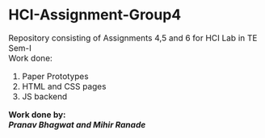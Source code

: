 # HCI-Assignment-Group4

<font size=3> 
  Repository consisting of Assignments 4,5 and 6 for HCI Lab in TE Sem-I <br>
  Work done: <br>
  <ol>
    <li> Paper Prototypes
    <li> HTML and CSS pages
    <li> JS backend
  </ol>
  <b>Work done by: <br>
    <i> Pranav Bhagwat and Mihir Ranade </i> </b>
</font>
